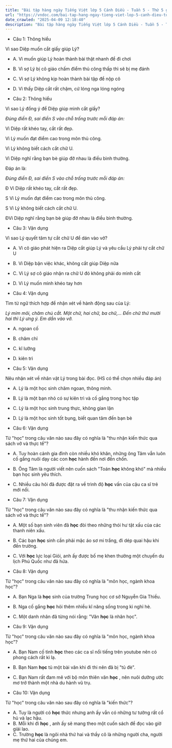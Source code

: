 ```yaml
---
title: "Bài tập hàng ngày Tiếng Việt lớp 5 Cánh Diều - Tuần 5 - Thứ 5 gồm các câu hỏi tổng hợp nội dung Đọc hiểu văn bản và Luyện từ và câu được học ở Tuần 5 trong chương trình Tiếng Việt lớp 5 Tập 1 Cánh Diều"
url: "https://vndoc.com/bai-tap-hang-ngay-tieng-viet-lop-5-canh-dieu-tuan-5-thu-5-327786"
date_crawled: "2025-04-09 12:18:40"
description: "Bài tập hàng ngày Tiếng Việt lớp 5 Cánh Diều - Tuần 5 - Thứ 5 gồm các câu hỏi tổng hợp nội dung Đọc hiểu văn bản và Luyện từ và câu được học ở Tuần 5 trong chương trình Tiếng Việt lớp 5 Tập 1 Cánh Diều"
---
```


* Câu 1:  Thông hiểu

Vì sao Diệp muốn cắt giấy giúp Lý?

  * A. Vì muốn giúp Lý hoàn thành bài thật nhanh để đi chơi 
  * B. Vì sợ Lý bị cô giáo chấm điểm thủ công thấp thì sẽ bị mẹ đánh 
  * C. Vì sợ Lý không kịp hoàn thành bài tập để nộp cô 
  * D. Vì thấy Diệp cắt rất chậm, cứ lóng nga lóng ngóng 



* Câu 2:  Thông hiểu

Vì sao Lý đồng ý để Diệp giúp mình cắt giấy?

_Đúng điền Đ, sai điền S vào chỗ trống trước mỗi đáp án:_

Vì Diệp rất khéo tay, cắt rất đẹp.

Vì Lý muốn đạt điểm cao trong môn thủ công.

Vì Lý không biết cách cắt chữ U.

Vì Diệp nghĩ rằng bạn bè giúp đỡ nhau là điều bình thường.

Đáp án là:

_Đúng điền Đ, sai điền S vào chỗ trống trước mỗi đáp án:_

Đ Vì Diệp rất khéo tay, cắt rất đẹp.

S Vì Lý muốn đạt điểm cao trong môn thủ công.

S Vì Lý không biết cách cắt chữ U.

ĐVì Diệp nghĩ rằng bạn bè giúp đỡ nhau là điều bình thường.

* Câu 3:  Vận dụng

Vì sao Lý quyết tâm tự cắt chữ U để dán vào vở?

  * A. Vì cô giáo phát hiện ra Diệp cắt giúp Lý và yêu cầu Lý phải tự cắt chữ U 
  * B. Vì Diệp bận việc khác, không cắt giúp Diệp nữa 
  * C. Vì Lý sợ cô giáo nhận ra chữ U đó không phải do mình cắt 
  * D. Vì Lý muốn mình khéo tay hơn 



* Câu 4:  Vận dụng

Tìm từ ngữ thích hợp để nhận xét về hành động sau của Lý:

_Lý mím môi, chăm chú cắt. Một chữ, hai chữ, ba chữ,... Đến chữ thứ mười hai thì Lý ưng ý. Em dần vào vở._

  * A. ngoan cố 
  * B. chăm chỉ 
  * C. kĩ lưỡng 
  * D. kiên trì 



* Câu 5:  Vận dụng

Nêu nhận xét về nhân vật Lý trong bài đọc. (HS có thể chọn nhiều đáp án)

  * A. Lý là một học sinh chăm ngoan, thông minh. 
  * B. Lý là một bạn nhỏ có sự kiên trì và cố gắng trong học tập 
  * C. Lý là một học sinh trung thực, không gian lận 
  * D. Lý là một học sinh tốt bụng, biết quan tâm đến bạn bè 



* Câu 6:  Vận dụng

Từ "học" trong câu văn nào sau đây có nghĩa là "thu nhận kiến thức qua sách vở và thực tế"?

  * A. Tuy hoàn cảnh gia đình còn nhiều khó khăn, những ông Tâm vẫn luôn cố gắng nuôi dạy các con **học** hành đến nơi đến chốn. 
  * B. Ông Tâm là người viết nên cuốn sách "Toán **học** không khó" mà nhiều bạn học sinh yêu thích. 
  * C. Nhiều câu hỏi đã được đặt ra về trình độ **học** vấn của cậu ca sĩ trẻ mới nổi. 



* Câu 7:  Vận dụng

Từ "học" trong câu văn nào sau đây có nghĩa là "thu nhận kiến thức qua sách vở và thực tế"?

  * A. Một số bạn sinh viên đã **học** đòi theo những thói hư tật xấu của các thanh niên xấu. 
  * B. Các bạn **học** sinh cần phải mặc áo sơ mi trắng, đi dép quai hậu khi đến trường. 
  * C. Với **học** lực loại Giỏi, anh ấy được bố mẹ khen thưởng một chuyến du lịch Phú Quốc như đã hứa. 



* Câu 8:  Vận dụng

Từ "học" trong câu văn nào sau đây có nghĩa là "môn học, ngành khoa học"?

  * A. Bạn Nga là **học** sinh của trường Trung học cơ sở Nguyễn Gia Thiều. 
  * B. Nga cố gắng **học** hỏi thêm nhiều kĩ năng sống trong kì nghỉ hè. 
  * C. Một danh nhân đã từng nói rằng: "Văn **học** là nhân học". 



* Câu 9:  Vận dụng

Từ "học" trong câu văn nào sau đây có nghĩa là "môn học, ngành khoa học"?

  * A. Bạn Nam cố tình **học** theo các ca sĩ nổi tiếng trên youtube nên có phong cách rất kì lạ. 
  * B. Bạn Nam **học** tủ một bài văn khi đi thi nên đã bị "tủ đè". 
  * C. Bạn Nam rất đam mê với bộ môn thiên văn **học** , nên nuôi dưỡng ước mơ trở thành một nhà du hành vũ trụ. 



* Câu 10:  Vận dụng

Từ "học" trong câu văn nào sau đây có nghĩa là "kiến thức"?

  * A. Tuy là người có **học** thức nhưng anh ấy vẫn có những tư tưởng rất cổ hủ và lạc hậu. 
  * B. Mỗi khi đi **học** , anh ấy sẽ mang theo một cuốn sách để đọc vào giờ giải lao. 
  * C. Trường **học** là ngôi nhà thứ hai và thầy cô là những người cha, người mẹ thứ hai của chúng em. 


